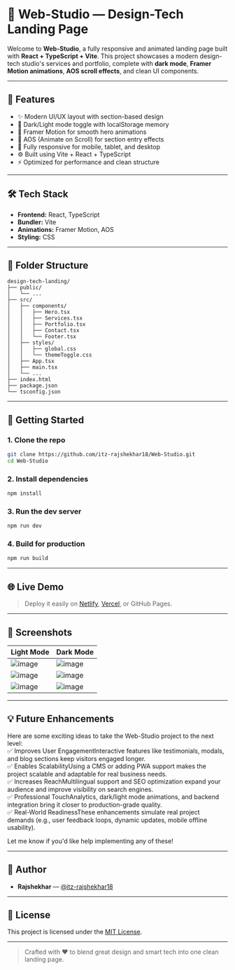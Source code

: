 # 🎨 Web-Studio — Design-Tech Landing Page

Welcome to **Web-Studio**, a fully responsive and animated landing page built with **React + TypeScript + Vite**. This project showcases a modern design-tech studio's services and portfolio, complete with **dark mode**, **Framer Motion animations**, **AOS scroll effects**, and clean UI components.

---

## 🚀 Features

* ✨ Modern UI/UX layout with section-based design
* 🌙 Dark/Light mode toggle with localStorage memory
* 🔀 Framer Motion for smooth hero animations
* 🎯 AOS (Animate on Scroll) for section entry effects
* 📱 Fully responsive for mobile, tablet, and desktop
* ⚙️ Built using Vite + React + TypeScript
* ⚡ Optimized for performance and clean structure

---

## 🛠 Tech Stack

* **Frontend:** React, TypeScript
* **Bundler:** Vite
* **Animations:** Framer Motion, AOS
* **Styling:** CSS

---

## 📂 Folder Structure

```
design-tech-landing/
├── public/
│   └── ...
├── src/
│   ├── components/
│   │   ├── Hero.tsx
│   │   ├── Services.tsx
│   │   ├── Portfolio.tsx
│   │   ├── Contact.tsx
│   │   └── Footer.tsx
│   ├── styles/
│   │   ├── global.css
│   │   └── themeToggle.css
│   ├── App.tsx
│   ├── main.tsx
│   └── ...
├── index.html
├── package.json
└── tsconfig.json
```

---

## 🧪 Getting Started

### 1. Clone the repo

```bash
git clone https://github.com/itz-rajshekhar18/Web-Studio.git
cd Web-Studio
```

### 2. Install dependencies

```bash
npm install
```

### 3. Run the dev server

```bash
npm run dev
```

### 4. Build for production

```bash
npm run build
```

---

## 🌐 Live Demo

> Deploy it easily on [Netlify](https://netlify.com), [Vercel](https://vercel.com), or GitHub Pages.

---

## 📸 Screenshots

| Light Mode       | Dark Mode        |
| ---------------- | ---------------- |
| ![image](https://github.com/user-attachments/assets/206e2bac-8020-49cb-910e-9ff2cd3310e7)  | ![image](https://github.com/user-attachments/assets/e991bef3-52db-44a0-96bd-b04a39daf0d2) |
| ![image](https://github.com/user-attachments/assets/005092c0-030c-4ea9-908f-7fca78d9d81a)  | ![image](https://github.com/user-attachments/assets/de51ee11-0373-4d44-abbf-16ac60518765) |
| ![image](https://github.com/user-attachments/assets/3d9dfa8f-fce0-423c-b156-0ac2f8f45109)  | ![image](https://github.com/user-attachments/assets/b21df558-9ebe-4501-bd44-2ca947792431) |



---

## 💡 Future Enhancements

Here are some exciting ideas to take the Web-Studio project to the next level: <br/>
✅ Improves User EngagementInteractive features like testimonials, modals, and blog sections keep visitors engaged longer. <br/>
✅ Enables ScalabilityUsing a CMS or adding PWA support makes the project scalable and adaptable for real business needs. <br/>
✅ Increases ReachMultilingual support and SEO optimization expand your audience and improve visibility on search engines. <br/>
✅ Professional TouchAnalytics, dark/light mode animations, and backend integration bring it closer to production-grade quality. <br/>
✅ Real-World ReadinessThese enhancements simulate real project demands (e.g., user feedback loops, dynamic updates, mobile offline usability). <br/>

Let me know if you'd like help implementing any of these!

---

## 🙌 Author

* **Rajshekhar** — [@itz-rajshekhar18](https://github.com/itz-rajshekhar18)

---

## 📝 License

This project is licensed under the [MIT License](LICENSE).

---

> Crafted with ❤️ to blend great design and smart tech into one clean landing page.
